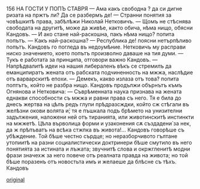 ﻿156
НА ГОСТИ У ПОПЪ СТАВРЯ
— Ама какъ свободна ? да си дигне ризата на пржтъ ли? Да се разбермъ де!
— Странни понятия за човѣшкитѣ права, забѣлѣжи Николай Нетковичъ.
— Щомъ не стѣснява свободата на другитѣ, може да живѣе, както обича, нѣма нищо, обясни Кандовъ.
— И ако стане най-раскошна, пакъ нѣма нищо? попита попътъ.
— Какъ най-раскошна?
— Республика де! поясни нетърпѣливо попътъ.
Кандовъ го погледа въ недоумѣние.
Нетковичъ му расправи ниско значението, което попътъ произволно даваше на тия думи.
— Тукъ е работата за принципа, отговори важно Кандовъ. — Напрѣдвалитѣ идеи на нашия либераленъ вѣкъ се стремилъ да еманципиратъ жената отъ рабската подчиненность на мжжа, наслѣдие отъ варварскитѣ епохи.
— Демекъ, какво излаза отъ това? попита поптътъ, който не разбра нищо.
Кандовъ продължи обърнътъ къмъ Огнянова и Нетковича: — Съврѣменната наука признава на жената еднакви способности съ мжжа и равни права съ него. Тя е била до днесъ жертва на цѣлъ редъ глупи прѣдразсждки, който сж стѣгали въ желѣзни окови волята и́; тя е пъшкала подъ брѣмето на унизителни задължения, наложени ней отъ тиранията, или животинскитѣ инстинкти на мжжетѣ. Цѣла върволица форми и узаконения сѫ създадени́ за нек, да ж прѣпъватъ на всѣка стжпка въ живота!...
Кандовъ говорѣше съ убѣждение. Той бѣше честно сърдце; но неразборчивото гълтане утопиитѣ на разни социалистически доктринери бѣше смутило въ него понятията за истината и лъжата; звучнитѣ слова и окржгленитѣ модни фрази значехж за него повече отъ реалната правда на живота; но той бѣше поразенъ отъ новостьта имъ и желаеше да блѣсне съ тѣхъ. Кандовъ

[original](images/175.jpg)